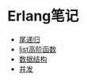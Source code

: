 # Erlang笔记

* [尾递归](https://github.com/Spycsh/algos/tree/main/%E9%80%92%E5%BD%92)
* [list高阶函数](https://github.com/Spycsh/algos/tree/main/%E5%87%BD%E6%95%B0%E5%BC%8F)
* [数据结构](https://github.com/Spycsh/algos/tree/main/%E6%95%B0%E6%8D%AE%E7%BB%93%E6%9E%84)
* [并发](https://github.com/Spycsh/erLearn/tree/main/%E5%B9%B6%E5%8F%91)
